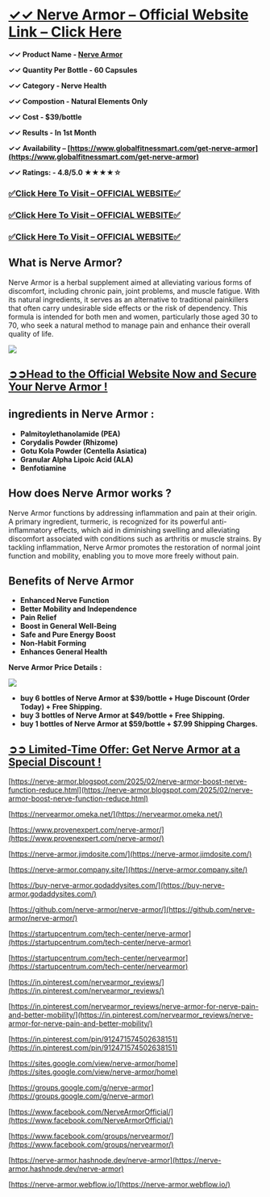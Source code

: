 # **[✓✓ Nerve Armor – Official Website Link – Click Here](https://www.globalfitnessmart.com/get-nerve-armor)**

**✓✓ Product Name - [Nerve Armor](https://www.globalfitnessmart.com/get-nerve-armor)**

**✓✓ Quantity Per Bottle - 60 Capsules**

**✓✓ Category - Nerve Health**

**✓✓ Compostion - Natural Elements Only**

**✓✓ Cost - $39/bottle**

**✓✓ Results - In 1st Month**

**✓✓ Availability – [https://www.globalfitnessmart.com/get-nerve-armor](https://www.globalfitnessmart.com/get-nerve-armor)**

**✓✓ Ratings: - 4.8/5.0 ★★★★☆**

### [✅**Click Here To Visit – OFFICIAL WEBSITE**✅](https://www.globalfitnessmart.com/get-nerve-armor)

### [✅**Click Here To Visit – OFFICIAL WEBSITE**✅](https://www.globalfitnessmart.com/get-nerve-armor)

### [✅**Click Here To Visit – OFFICIAL WEBSITE**✅](https://www.globalfitnessmart.com/get-nerve-armor)

## **What is Nerve Armor?**

Nerve Armor is a herbal supplement aimed at alleviating various forms of discomfort, including chronic pain, joint problems, and muscle fatigue. With its natural ingredients, it serves as an alternative to traditional painkillers that often carry undesirable side effects or the risk of dependency. This formula is intended for both men and women, particularly those aged 30 to 70, who seek a natural method to manage pain and enhance their overall quality of life.

[![](https://blogger.googleusercontent.com/img/b/R29vZ2xl/AVvXsEgpegpzfX8Qv0bfg-6EcrvTDkfqAEncTOxt6ALNRpjvVPC63IK7KSCSX2f8a8dfsdm92HEvzfDjbErP6l4NJSHpDfZCxqtMK8Rpg_zHeNoSCSYH2vRBoz2enUsOdC3jlmgf3Ic8_XG4iNDeKI6aCFW91IWDr2hzgXfnxom-p-bAJGZbAflPIdgGLEtIciq1/w640-h302/Nerve%20Armor%201.png)](https://www.globalfitnessmart.com/get-nerve-armor)

## **[➲➲Head to the Official Website Now and Secure Your Nerve Armor !](https://www.globalfitnessmart.com/get-nerve-armor)**

## **ingredients in Nerve Armor** :

- **Palmitoylethanolamide (PEA)**
- **Corydalis Powder (Rhizome)**
- **Gotu Kola Powder (Centella Asiatica)**
- **Granular Alpha Lipoic Acid (ALA)**
- **Benfotiamine**

## **How does Nerve Armor works ?**

Nerve Armor functions by addressing inflammation and pain at their origin. A primary ingredient, turmeric, is recognized for its powerful anti-inflammatory effects, which aid in diminishing swelling and alleviating discomfort associated with conditions such as arthritis or muscle strains. By tackling inflammation, Nerve Armor promotes the restoration of normal joint function and mobility, enabling you to move more freely without pain.

## **Benefits of Nerve Armor**

- **Enhanced Nerve Function**
- **Better Mobility and Independence**
- **Pain Relief**
- **Boost in General Well-Being**
- **Safe and Pure Energy Boost**
- **Non-Habit Forming**
- **Enhances General Health**

**Nerve Armor Price Details :**

[![](https://blogger.googleusercontent.com/img/b/R29vZ2xl/AVvXsEjjAdlyT3AXD9wB-GXfR48IbhpK1pNuDwKF6wrqMLvKDAL4I6O5BRUZY0AsoNThG-WQiwvMGLnQwiWK4Ji6HalGAs-Mn9T20rn-CHjDF-JZMBZzj5Eo_BZW9BB6IWEEWqsrfBU4mSiy7wW_tCPNFyb7Z_omcDRrGXwdmkEvp9h-mGbGEqVJaO1btTEeBoZv/w640-h472/Nerve%20Armor%20price.png)](https://www.globalfitnessmart.com/get-nerve-armor)

- **buy 6 bottles of Nerve Armor at $39/bottle + Huge Discount (Order Today) + Free Shipping.**
- **buy 3 bottles of Nerve Armor at $49/bottle + Free Shipping.**
- **buy 1 bottles of Nerve Armor at $59/bottle + $7.99 Shipping Charges.**

## **[➲➲ Limited-Time Offer: Get Nerve Armor at a Special Discount !](https://www.globalfitnessmart.com/get-nerve-armor)**

[https://nerve-armor.blogspot.com/2025/02/nerve-armor-boost-nerve-function-reduce.html](https://nerve-armor.blogspot.com/2025/02/nerve-armor-boost-nerve-function-reduce.html)

[https://nervearmor.omeka.net/](https://nervearmor.omeka.net/)

[https://www.provenexpert.com/nerve-armor/](https://www.provenexpert.com/nerve-armor/)

[https://nerve-armor.jimdosite.com/](https://nerve-armor.jimdosite.com/)

[https://nerve-armor.company.site/](https://nerve-armor.company.site/)

[https://buy-nerve-armor.godaddysites.com/](https://buy-nerve-armor.godaddysites.com/)

[https://github.com/nerve-armor/nerve-armor/](https://github.com/nerve-armor/nerve-armor/)

[https://startupcentrum.com/tech-center/nerve-armor](https://startupcentrum.com/tech-center/nerve-armor)

[https://startupcentrum.com/tech-center/nervearmor](https://startupcentrum.com/tech-center/nervearmor)

[https://in.pinterest.com/nervearmor_reviews/](https://in.pinterest.com/nervearmor_reviews/)

[https://in.pinterest.com/nervearmor_reviews/nerve-armor-for-nerve-pain-and-better-mobility/](https://in.pinterest.com/nervearmor_reviews/nerve-armor-for-nerve-pain-and-better-mobility/)

[https://in.pinterest.com/pin/912471574502638151](https://in.pinterest.com/pin/912471574502638151)

[https://sites.google.com/view/nerve-armor/home](https://sites.google.com/view/nerve-armor/home)

[https://groups.google.com/g/nerve-armor](https://groups.google.com/g/nerve-armor)

[https://www.facebook.com/NerveArmorOfficial/](https://www.facebook.com/NerveArmorOfficial/)

[https://www.facebook.com/groups/nervearmor/](https://www.facebook.com/groups/nervearmor/)

[https://nerve-armor.hashnode.dev/nerve-armor](https://nerve-armor.hashnode.dev/nerve-armor)

[https://nerve-armor.webflow.io/](https://nerve-armor.webflow.io/)

